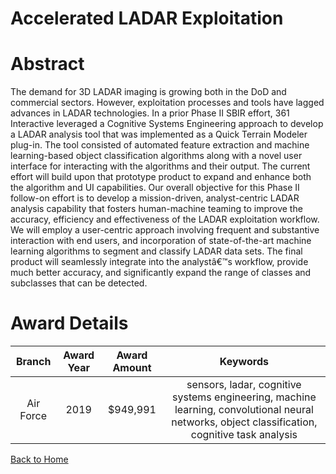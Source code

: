
Accelerated LADAR Exploitation
==============================

# Abstract


The demand for 3D LADAR imaging is growing both in the DoD and commercial sectors. However, exploitation processes and tools have lagged advances in LADAR technologies. In a prior Phase II SBIR effort, 361 Interactive leveraged a Cognitive Systems Engineering approach to develop a LADAR analysis tool that was implemented as a Quick Terrain Modeler plug-in. The tool consisted of automated feature extraction and machine learning-based object classification algorithms along with a novel user interface for interacting with the algorithms and their output. The current effort will build upon that prototype product to expand and enhance both the algorithm and UI capabilities. Our overall objective for this Phase II follow-on effort is to develop a mission-driven, analyst-centric LADAR analysis capability that fosters human-machine teaming to improve the accuracy, efficiency and effectiveness of the LADAR exploitation workflow. We will employ a user-centric approach involving frequent and substantive interaction with end users, and incorporation of state-of-the-art machine learning algorithms to segment and classify LADAR data sets. The final product will seamlessly integrate into the analystâ€™s workflow, provide much better accuracy, and significantly expand the range of classes and subclasses that can be detected.  

# Award Details

|Branch|Award Year|Award Amount|Keywords|
| :---: | :---: | :---: | :---: |
|Air Force|2019|$949,991|sensors, ladar, cognitive systems engineering, machine learning, convolutional neural networks, object classification, cognitive task analysis|
  
  


[Back to Home](https://github.com/chrischow/dod_sbir_awards#1339)